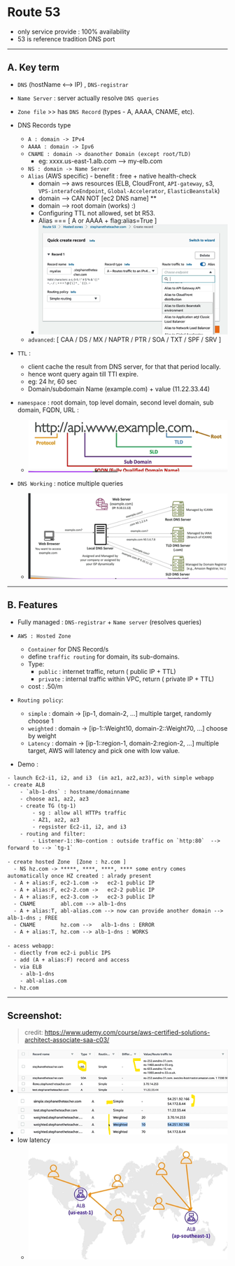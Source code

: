 # Route 53
- only service provide : 100% availability
- 53 is reference tradition DNS port
---
## A. Key term
- `DNS` (hostName <--> IP) , `DNS-registrar`
- `Name Server` : server actually resolve `DNS queries`
- `Zone file` >> has `DNS Record` (types - A, AAAA, CNAME, etc).
- DNS Records type
  - `A : domain -> IPv4` 
  - `AAAA : domain -> Ipv6` 
  - `CNAME : domain -> doanother Domain (except root/TLD)`
    - eg: xxxx.us-east-1.alb.com --> my-elb.com
  - `NS : domain -> Name Server`
  - `Alias` (AWS specific) - benefit : free + native health-check
    - domain --> aws resources (ELB, CloudFront, `API-gateway`, s3, `VPS-interafceEndpoint`, `Global-Accelerator`, `ElasticBeanstalk`)
    - domain --> CAN NOT [ec2 DNS name] **
    - domain --> root domain (works) :)
    - Configuring TTL not allowed, set bt R53.
    - Alias === [ A or AAAA + flag:alias=True ]
    - ![img_4.png](../img/r53/img_4.png)
  -  `advanced`:   [ CAA / DS / MX / NAPTR / PTR / SOA / TXT / SPF / SRV ]

- `TTL` :
  - client cache the result from DNS server, for that that period locally.
  - hence wont query again till TTl expire.
  - eg: 24 hr, 60 sec
  - Domain/subdomain Name (example.com) + value (11.22.33.44)

- `namespace` : root domain, top level domain, second level domain, sub domain, FQDN, URL :
  - ![img_2.png](../img/r53/img_2.png)
  
- `DNS Working` : notice multiple queries
  - ![img_1.png](../img/r53/img_1.png)
---

## B. Features 
- Fully managed : `DNS-registrar` + `Name server` (resolves queries)
- `AWS : Hosted Zone`
    - `Container` for DNS Record/s
    - define `traffic routing` for domain, its sub-domains.
    - Type:
        - `public` : internet traffic, return ( public IP + TTL)
        - `private`  : internal traffic within VPC, return ( private IP + TTL)
    - cost : .50/m 
  
- `Routing policy`: 
  - `simple` : domain -> [ip-1, domain-2, ...] multiple target, randomly choose 1
  - `weighted` : domain -> [ip-1::Weight10, domain-2::Weight70, ...] choose by weight
  - `Latency` : domain -> [ip-1::region-1, domain-2:region-2, ...] multiple target, AWS will latency and pick one with low value.

- Demo :
```
- launch Ec2-i1, i2, and i3  (in az1, az2,az3), with simple webapp
- create ALB
    - `alb-1-dns` : hostname/domainname
    - choose az1, az2, az3
    - create TG (tg-1)
        - sg : allow all HTTPs traffic
        - AZ1, az2, az3
        - regsister Ec2-i1, i2, and i3
    - routing and filter: 
        - Listener-1::No-contion : outside traffic on `http:80`  --> forward to --> `tg-1` 

- create hosted Zone  [Zone : hz.com ]
  - NS hz.com -> *****, ****, ****, **** some entry comes automatically once HZ created : alrady present
  - A + alias:F, ec2-1.com ->   ec2-1 public IP  
  - A + alias:F, ec2-2.com ->   ec2-2 public IP 
  - A + alias:F, ec2-3.com ->   ec2-3 public IP 
  - CNAME        abl.com --> alb-1-dns
  - A + alias:T, abl-alias.com --> now can provide another domain --> alb-1-dns ; FREE
  - CNAME        hz.com -->   alb-1-dns : ERROR
  - A + alias:T, hz.com --> alb-1-dns : WORKS
  
- acess webapp:
  - diectly from ec2-i public IPS
  - add (A + alias:F) record and access
  - via ELB 
    - alb-1-dns
    - abl-alias.com
  - hz.com
```
---
## Screenshot:
> credit: https://www.udemy.com/course/aws-certified-solutions-architect-associate-saa-c03/

- ![img_3.png](../img/r53/img_3.png)
- ![img.png](../img/r53/img_5.png)
- low latency
  - ![img_1.png](../img/r53/img_6.png)